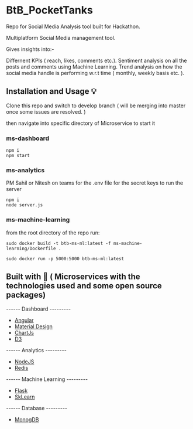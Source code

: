 # BtB_PocketTanks
Repo for Social Media Analysis tool built for Hackathon.

Multiplatform Social Media management tool.

Gives insights into:-

Differnent KPIs ( reach, likes, comments etc.).
Sentiment analysis on all the posts and comments using Machine Learning.
Trend analysis on how the social media handle is performing w.r.t time ( monthly, weekly basis etc. ).


## Installation and Usage 💡

Clone this repo and switch to develop branch ( will be merging into master once some issues are resolved. )

then navigate into specific directory of Microservice to start it


### ms-dashboard
```
npm i
npm start
```


### ms-analytics
PM Sahil or Nitesh on teams for the .env file for the secret keys to run the server
```
npm i
node server.js
```


### ms-machine-learning
from the root directory of the repo
run:
```
sudo docker build -t btb-ms-ml:latest -f ms-machine-learning/Dockerfile .

sudo docker run -p 5000:5000 btb-ms-ml:latest
```

## Built with 🔧 ( Microservices with the technologies used and some open source packages)

------ Dashboard ---------
* [Angular](https://angular.io/)
* [Material Design](https://material.angular.io/)
* [ChartJs](https://www.chartjs.org/)
* [D3](https://d3js.org/)

------ Analytics ---------
* [NodeJS](https://nodejs.org/)
* [Redis](https://redis.io/)

------ Machine Learning ---------
* [Flask](https://palletsprojects.com/p/flask/)
* [SkLearn](https://scikit-learn.org/stable/index.html)

------ Database ---------
* [MonogDB](https://www.mongodb.com/)
